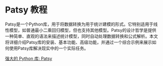 # Patsy 教程

<show-structure depth="3"/>

Patsy是一个Python库，用于将数据转换为用于统计建模的形式。它特别适用于线性模型，如普通最小二乘回归模型，但也支持其他模型。Patsy的设计哲学是提供一种简单、直观的语法来描述统计模型，同时自动处理数据转换和公式解析。本文将详细介绍Patsy库的安装、基本功能、高级功能，并通过一个综合示例来展示如何使用Patsy库解决现实中的一个实际任务。


<seealso>
<category ref="ref_docs">
    <a href="https://mp.weixin.qq.com/s/hfuleoreP12soDx1kuxd0Q">强大的 Python 库: Patsy</a>
</category>
<category ref="ref_github">
</category>
<category ref="ref_issues">
</category>
<category ref="ref_hf">
</category>
<category ref="ref_ms">
</category>
</seealso>


